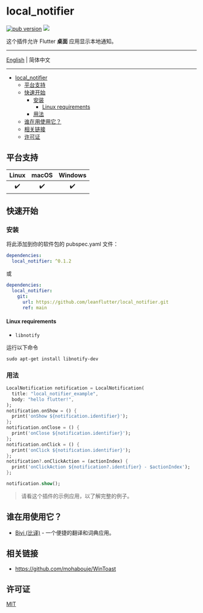 # local_notifier

[![pub version][pub-image]][pub-url] [![][discord-image]][discord-url]

[pub-image]: https://img.shields.io/pub/v/local_notifier.svg
[pub-url]: https://pub.dev/packages/local_notifier

[discord-image]: https://img.shields.io/discord/884679008049037342.svg
[discord-url]: https://discord.gg/zPa6EZ2jqb

这个插件允许 Flutter **桌面** 应用显示本地通知。

---

[English](./README.md) | 简体中文

---

<!-- START doctoc generated TOC please keep comment here to allow auto update -->
<!-- DON'T EDIT THIS SECTION, INSTEAD RE-RUN doctoc TO UPDATE -->

- [local_notifier](#local_notifier)
  - [平台支持](#平台支持)
  - [快速开始](#快速开始)
    - [安装](#安装)
      - [Linux requirements](#linux-requirements)
    - [用法](#用法)
  - [谁在用使用它？](#谁在用使用它)
  - [相关链接](#相关链接)
  - [许可证](#许可证)

<!-- END doctoc generated TOC please keep comment here to allow auto update -->

## 平台支持

| Linux | macOS | Windows |
| :---: | :---: | :-----: |
|   ✔️   |   ✔️   |    ✔️    |

## 快速开始

### 安装

将此添加到你的软件包的 pubspec.yaml 文件：

```yaml
dependencies:
  local_notifier: ^0.1.2
```

或

```yaml
dependencies:
  local_notifier:
    git:
      url: https://github.com/leanflutter/local_notifier.git
      ref: main
```

#### Linux requirements

- `libnotify`

运行以下命令

```
sudo apt-get install libnotify-dev
```

### 用法

```dart
LocalNotification notification = LocalNotification(
  title: "local_notifier_example",
  body: "hello flutter!",
);
notification.onShow = () {
  print('onShow ${notification.identifier}');
};
notification.onClose = () {
  print('onClose ${notification.identifier}');
};
notification.onClick = () {
  print('onClick ${notification.identifier}');
};
notification?.onClickAction = (actionIndex) {
  print('onClickAction ${notification?.identifier} - $actionIndex');
};

notification.show();
```

> 请看这个插件的示例应用，以了解完整的例子。

## 谁在用使用它？

- [Biyi (比译)](https://biyidev.com/) - 一个便捷的翻译和词典应用。

## 相关链接

- https://github.com/mohabouje/WinToast

## 许可证

[MIT](./LICENSE)
